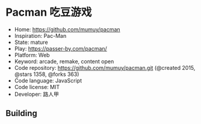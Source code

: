 # Pacman 吃豆游戏

- Home: https://github.com/mumuy/pacman
- Inspiration: Pac-Man
- State: mature
- Play: https://passer-by.com/pacman/
- Platform: Web
- Keyword: arcade, remake, content open
- Code repository: https://github.com/mumuy/pacman.git (@created 2015, @stars 1358, @forks 363)
- Code language: JavaScript
- Code license: MIT
- Developer: 路人甲

## Building
